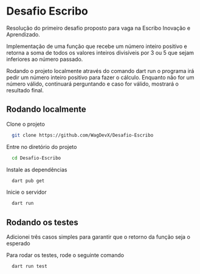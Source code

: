 # Desafio Escribo

Resolução do primeiro desafio proposto para vaga na Escribo Inovação e Aprendizado.

Implementação de uma função que recebe um número inteiro positivo e retorna a soma de todos os valores inteiros divisíveis por 3 ou 5 que sejam inferiores ao número passado.

Rodando o projeto localmente através do comando dart run o programa irá pedir um número inteiro positivo para fazer o cálculo. Enquanto não for um número válido, continuará perguntando e caso for válido, mostrará o resultado final.

## Rodando localmente

Clone o projeto

```bash
  git clone https://github.com/WagDevX/Desafio-Escribo
```

Entre no diretório do projeto

```bash
  cd Desafio-Escribo
```

Instale as dependências

```bash
  dart pub get
```

Inicie o servidor

```bash
  dart run
```

## Rodando os testes

Adicionei três casos simples para garantir que o retorno da função seja o esperado

Para rodar os testes, rode o seguinte comando

```bash
  dart run test
```
